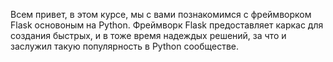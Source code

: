Всем привет, в этом курсе, мы с вами познакомимся с фреймворком Flask основоным на Python. Фреймворк Flask предоставляет каркас для создания быстрых, и в тоже время надеждых решений, за что и заслужил такую популярность в Python сообществе.